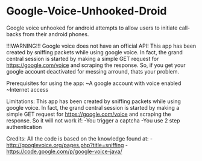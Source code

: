 Google-Voice-Unhooked-Droid
===========================
Google voice unhooked for android attempts to allow users to initiate call-backs from their android phones. 

!!!WARNING!!!
Google voice does not have an official API! This app has been created by sniffing packets while using google voice.
In fact, the grand central session is started by making a simple GET request for https://google.com/voice and scraping the response.
So, if you get your google account deactivated for messing arround, thats your problem.

Prerequisites for using the app: 
~A google account with voice enabled
~Internet access

Limitations:
This app has been created by sniffing packets while using google voice.
In fact, the grand central session is started by making a simple GET request for https://google.com/voice and scraping the response.
So it will not work if:
-You trigger a captcha
-You use 2 step authentication

Credits:
All the code is based on the knowledge found at: 
-http://googlevoice.org/pages.php?title=sniffing 
-https://code.google.com/p/google-voice-java/
